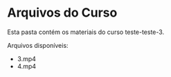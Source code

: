 # Arquivos do Curso

Esta pasta contém os materiais do curso teste-teste-3.

Arquivos disponíveis:
- 3.mp4
- 4.mp4